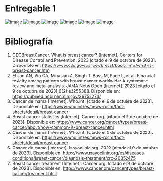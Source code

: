 
# Entregable 1
![image](https://github.com/Jhamil-Soto/FunBio/assets/143336307/c46b4b2d-b82a-48b2-a32d-21a67e5d5062)
![image](https://github.com/Jhamil-Soto/FunBio/assets/143336307/ff9317f7-4463-4de9-ae69-ea3839c69518)
![image](https://github.com/Jhamil-Soto/FunBio/assets/143336307/c0250b06-478d-4378-8e6d-6c9d3e82d00d)
![image](https://github.com/Jhamil-Soto/FunBio/assets/143336307/55bcf7e6-04e1-4e60-939c-526a2d4caaf7)
![image](https://github.com/Jhamil-Soto/FunBio/assets/143336307/162a3e12-c6e2-4097-854b-34e4636b512c)
![image](https://github.com/Jhamil-Soto/FunBio/assets/143336307/51253f7f-7790-4aa9-acb8-69600d74c04c)




# Bibliografía

1. CDCBreastCancer. What is breast cancer? [Internet]. Centers for Disease Control and Prevention. 2023 [citado el 9 de octubre de 2023]. Disponible en: https://www.cdc.gov/cancer/breast/basic_info/what-is-breast-cancer.htm
2. Ehsan AN, Wu CA, Minasian A, Singh T, Bass M, Pace L, et al. Financial toxicity among patients with breast cancer worldwide: A systematic review and meta-analysis. JAMA Netw Open [Internet]. 2023 [citado el 9 de octubre de 2023];6(2):e2255388. Disponible en: https://pubmed.ncbi.nlm.nih.gov/36753274/
3. Cáncer de mama [Internet]. Who.int. [citado el 9 de octubre de 2023]. Disponible en: https://www.who.int/es/news-room/fact-sheets/detail/breast-cancer
4. Breast cancer statistics [Internet]. Cancer.org. [citado el 9 de octubre de 2023]. Disponible en: https://www.cancer.org/cancer/types/breast-cancer/about/how-common-is-breast-cancer.html
5. Cáncer de mama [Internet]. Who.int. [citado el 9 de octubre de 2023]. Disponible en: https://www.who.int/es/news-room/fact-sheets/detail/breast-cancer
6. Cáncer de mama [Internet]. Mayoclinic.org. 2022 [citado el 9 de octubre de 2023]. Disponible en: https://www.mayoclinic.org/es/diseases-conditions/breast-cancer/diagnosis-treatment/drc-20352475
7. Breast cancer treatment [Internet]. Cancer.org. [citado el 9 de octubre de 2023]. Disponible en: https://www.cancer.org/cancer/types/breast-cancer/treatment.html








